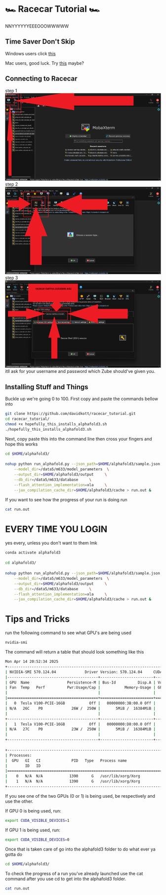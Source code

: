 # 🏎️ Racecar Tutorial 🏎️
NNYYYYYYEEEOOOWWWWW

## Time Saver Don't Skip
Windows users click [this](https://download.mobatek.net/2512025030285413/MobaXterm_Portable_v25.1.zip)

Mac users, good luck. Try [this](https://royaltsx-v6.royalapps.com/updates/royaltsx_6.2.1.1000.dmg) maybe? 

## Connecting to Racecar
step 1
![Step 1](https://raw.githubusercontent.com/davidkott/racecar_tutorial/refs/heads/main/step1.png)
step 2
![Step 2](https://raw.githubusercontent.com/davidkott/racecar_tutorial/refs/heads/main/step2.png)
step 3
![Step 3](https://raw.githubusercontent.com/davidkott/racecar_tutorial/refs/heads/main/step3.png)
itll ask for your username and password which Zube should've given you.
## Installing Stuff and Things
Buckle up we're going 0 to 100. First copy and paste the commands bellow into 
```bash
git clone https://github.com/davidkott/racecar_tutorial.git
cd racecar_tutorial/
chmod +x hopefully_this_installs_alphafold3.sh
./hopefully_this_installs_alphafold3.sh
```

Next, copy paste this into the command line then cross your fingers and hope this works
```bash
cd $HOME/alphafold3/

nohup python run_alphafold.py --json_path=$HOME/alphafold3/sample.json \
	--model_dir=/data5/m633/model_parameters  \
	--output_dir=$HOME/alphafold3/output     \
	--db_dir=/data5/m633/database     \
	--flash_attention_implementation=xla     \
	--jax_compilation_cache_dir=$HOME/alphafold3/cache > run.out &
```

If you want to see how the progress of your run is doing run

```bash
cat run.out
```

# EVERY TIME YOU LOGIN
yes every, unless you don't want to them lmk
```bash
conda activate alphafold3

cd alphafold3/

nohup python run_alphafold.py --json_path=$HOME/alphafold3/sample.json \
	--model_dir=/data5/m633/model_parameters  \
	--output_dir=$HOME/alphafold3/output     \
	--db_dir=/data5/m633/database     \
	--flash_attention_implementation=xla     \
	--jax_compilation_cache_dir=$HOME/alphafold3/cache > run.out &
```

# Tips and Tricks
run the following command to see what GPU's are being used
```bash
nvidia-smi
```
The command will return a table that should look something like this

```bash
Mon Apr 14 20:52:34 2025
+-----------------------------------------------------------------------------------------+
| NVIDIA-SMI 570.124.04             Driver Version: 570.124.04     CUDA Version: 12.8     |
|-----------------------------------------+------------------------+----------------------+
| GPU  Name                 Persistence-M | Bus-Id          Disp.A | Volatile Uncorr. ECC |
| Fan  Temp   Perf          Pwr:Usage/Cap |           Memory-Usage | GPU-Util  Compute M. |
|                                         |                        |               MIG M. |
|=========================================+========================+======================|
|   0  Tesla V100-PCIE-16GB           Off |   00000000:3B:00.0 Off |                    0 |
| N/A   26C    P0             26W /  250W |       5MiB /  16384MiB |      0%      Default |
|                                         |                        |                  N/A |
+-----------------------------------------+------------------------+----------------------+
|   1  Tesla V100-PCIE-16GB           Off |   00000000:D8:00.0 Off |                    0 |
| N/A   27C    P0             23W /  250W |       5MiB /  16384MiB |      0%      Default |
|                                         |                        |                  N/A |
+-----------------------------------------+------------------------+----------------------+

+-----------------------------------------------------------------------------------------+
| Processes:                                                                              |
|  GPU   GI   CI              PID   Type   Process name                        GPU Memory |
|        ID   ID                                                               Usage      |
|=========================================================================================|
|    0   N/A  N/A            1390      G   /usr/lib/xorg/Xorg                        4MiB |
|    1   N/A  N/A            1390      G   /usr/lib/xorg/Xorg                        4MiB |
+-----------------------------------------------------------------------------------------+

```

If you see one of the two GPUs (0 or 1) is being used, be respectively and use the other.


If GPU 0 is being used, run:
```bash
export CUDA_VISIBLE_DEVICES=1
```

If GPU 1 is being used, run:
```bash
export CUDA_VISIBLE_DEVICES=0
```

Once that is taken care of go into the alphafold3 folder to do what ever ya gotta do
```bash
cd $HOME/alphafold3/
```

To check the progress of a run you've already launched use the cat command after you use cd to get into the alphafold3 folder.
```bash
cat run.out
```
